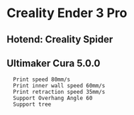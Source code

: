 # Creality Ender 3 Pro
## Hotend: Creality Spider
## Ultimaker Cura 5.0.0

```
  Print speed 80mm/s
  Print inner wall speed 60mm/s
  Print retraction speed 35mm/s
  Support Overhang Angle 60
  Support tree
```
